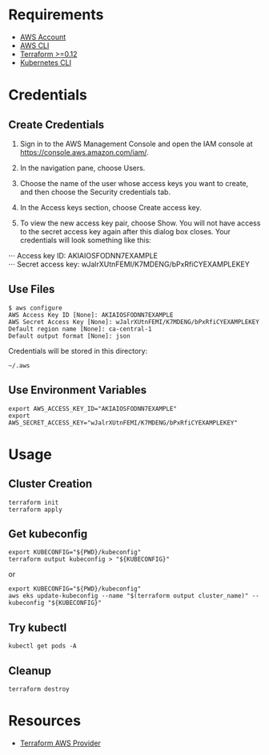 # Requirements

- [AWS Account](https://console.aws.amazon.com/)
- [AWS CLI](https://docs.aws.amazon.com/cli/latest/userguide/install-cliv2.html)
- [Terraform >=0.12](https://www.terraform.io/downloads.html)
- [Kubernetes CLI](https://kubernetes.io/docs/tasks/tools/install-kubectl/)

# Credentials

## Create Credentials

1. Sign in to the AWS Management Console and open the IAM console at https://console.aws.amazon.com/iam/.

2. In the navigation pane, choose Users.

3. Choose the name of the user whose access keys you want to create, and then choose the Security credentials tab.

4. In the Access keys section, choose Create access key.

5. To view the new access key pair, choose Show. You will not have access to the secret access key again after this dialog box closes. Your credentials will look something like this:

⋅⋅⋅ Access key ID: AKIAIOSFODNN7EXAMPLE  
⋅⋅⋅ Secret access key: wJalrXUtnFEMI/K7MDENG/bPxRfiCYEXAMPLEKEY

## Use Files

```
$ aws configure
AWS Access Key ID [None]: AKIAIOSFODNN7EXAMPLE
AWS Secret Access Key [None]: wJalrXUtnFEMI/K7MDENG/bPxRfiCYEXAMPLEKEY
Default region name [None]: ca-central-1
Default output format [None]: json
```

Credentials will be stored in this directory:

```
~/.aws
```

## Use Environment Variables

```
export AWS_ACCESS_KEY_ID="AKIAIOSFODNN7EXAMPLE"
export AWS_SECRET_ACCESS_KEY="wJalrXUtnFEMI/K7MDENG/bPxRfiCYEXAMPLEKEY"
```

# Usage

## Cluster Creation

```
terraform init
terraform apply
```

## Get kubeconfig

```
export KUBECONFIG="${PWD}/kubeconfig"
terraform output kubeconfig > "${KUBECONFIG}"
```

or

```
export KUBECONFIG="${PWD}/kubeconfig"
aws eks update-kubeconfig --name "$(terraform output cluster_name)" --kubeconfig "${KUBECONFIG}"
```

## Try kubectl

```
kubectl get pods -A
```

## Cleanup

```
terraform destroy
```

# Resources

- [Terraform AWS Provider](https://www.terraform.io/docs/providers/aws/index.html)
